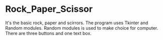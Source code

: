 # Rock_Paper_Scissor
It's the basic rock, paper and scirrors. 
The program uses Tkinter and Random modules. 
Random modules is used to make choice for computer. 
There are three buttons and one text box. 
